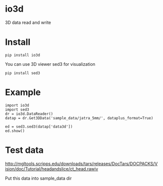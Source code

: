 io3d
====

3D data read and write


Install
===


    pip install io3d

You can use 3D viewer sed3 for visualization

    pip install sed3


Example
===

    import io3d
    import sed3
    dr = io3d.DataReader()
    datap = dr.Get3DData('sample_data/jatra_5mm/', dataplus_format=True)

    ed = sed3.sed3(datap['data3d'])
    ed.show()

Test data
===

http://mgltools.scripps.edu/downloads/tars/releases/DocTars/DOCPACKS/Vision/doc/Tutorial/headandslice/ct_head.rawiv

Put this data into sample_data dir
